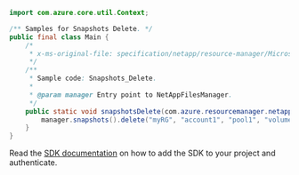 ```java
import com.azure.core.util.Context;

/** Samples for Snapshots Delete. */
public final class Main {
    /*
     * x-ms-original-file: specification/netapp/resource-manager/Microsoft.NetApp/stable/2021-06-01/examples/Snapshots_Delete.json
     */
    /**
     * Sample code: Snapshots_Delete.
     *
     * @param manager Entry point to NetAppFilesManager.
     */
    public static void snapshotsDelete(com.azure.resourcemanager.netapp.NetAppFilesManager manager) {
        manager.snapshots().delete("myRG", "account1", "pool1", "volume1", "snapshot1", Context.NONE);
    }
}
```

Read the [SDK documentation](https://github.com/Azure/azure-sdk-for-java/blob/azure-resourcemanager-netapp_1.0.0-beta.6/sdk/netapp/azure-resourcemanager-netapp/README.md) on how to add the SDK to your project and authenticate.
